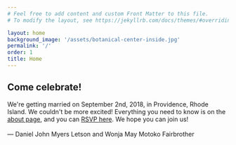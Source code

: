 ```yaml
---
# Feel free to add content and custom Front Matter to this file.
# To modify the layout, see https://jekyllrb.com/docs/themes/#overriding-theme-defaults

layout: home
background_image: '/assets/botanical-center-inside.jpg'
permalink: '/'
order: 1
title: Home
---
```


## Come celebrate!
We're getting married on September 2nd, 2018, in Providence, Rhode Island. We couldn't be more excited! Everything you need to know is on the [about page](/about/), and you can [RSVP here](https://goo.gl/forms/2lT99z1wkBAaldvD3). We hope you can join us!
<br><br>
&mdash; Daniel John Myers Letson and Wonja May Motoko Fairbrother
